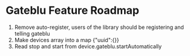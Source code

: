 # Gateblu Feature Roadmap

1. Remove auto-register, users of the library should be registering and telling gateblu
1. Make devices array into a map {"uuid":{}}
1. Read stop and start from device.gateblu.startAutomatically
